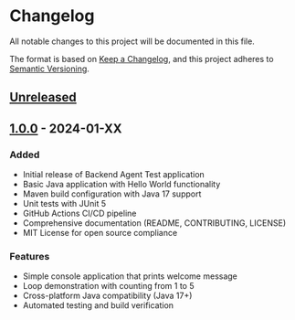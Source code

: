 # Changelog

All notable changes to this project will be documented in this file.

The format is based on [Keep a Changelog](https://keepachangelog.com/en/1.0.0/),
and this project adheres to [Semantic Versioning](https://semver.org/spec/v2.0.0.html).

## [Unreleased]

## [1.0.0] - 2024-01-XX

### Added
- Initial release of Backend Agent Test application
- Basic Java application with Hello World functionality
- Maven build configuration with Java 17 support
- Unit tests with JUnit 5
- GitHub Actions CI/CD pipeline
- Comprehensive documentation (README, CONTRIBUTING, LICENSE)
- MIT License for open source compliance

### Features
- Simple console application that prints welcome message
- Loop demonstration with counting from 1 to 5
- Cross-platform Java compatibility (Java 17+)
- Automated testing and build verification

[Unreleased]: https://github.com/blackchoey/backend-agent-test/compare/v1.0.0...HEAD
[1.0.0]: https://github.com/blackchoey/backend-agent-test/releases/tag/v1.0.0